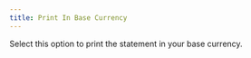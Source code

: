 ```yaml
---
title: Print In Base Currency
---
```



Select  this option to print the statement in your base currency.
